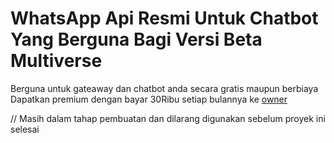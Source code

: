 # WhatsApp Api Resmi Untuk Chatbot Yang Berguna Bagi Versi Beta Multiverse

Berguna untuk gateaway dan chatbot anda secara gratis maupun berbiaya
Dapatkan premium dengan bayar 30Ribu setiap bulannya ke [owner](https://wa.me/+6285868055463)

// Masih dalam tahap pembuatan dan dilarang digunakan sebelum proyek ini selesai
